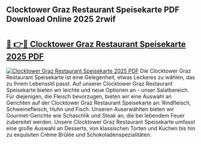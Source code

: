 ## Clocktower Graz Restaurant Speisekarte PDF Download Online 2025 2rwif

# <h2><a href="http://gcaugqy.nevu.top/?p=Clocktower+Graz+Restaurant+Speisekarte">🔗 👉🔴 Clocktower Graz Restaurant Speisekarte 2025 PDF</a></h2>

[![Clocktower Graz Restaurant Speisekarte 2025 PDF](https://i.imgur.com/dBaPXMq.png)](http://gcaugqy.nevu.top/?p=Clocktower+Graz+Restaurant+Speisekarte)
Die Clocktower Graz Restaurant Speisekarte ist eine Gelegenheit, etwas Leckeres zu wählen, das zu Ihrem Lebensstil passt. Auf unserer Clocktower Graz Restaurant Speisekarte bieten wir leichte und neue Optionen an - unser Salatbereich. Für diejenigen, die Fleisch bevorzugen, bieten wir eine Auswahl an Gerichten auf der Clocktower Graz Restaurant Speisekarte an: Rindfleisch, Schweinefleisch, Huhn und Fisch. Unseren Auserwählten bieten wir Gourmet-Gerichte wie Schaschlik und Steak an, die bei lebendem Feuer zubereitet werden. Unsere Clocktower Graz Restaurant Speisekarte umfasst eine große Auswahl an Desserts, von klassischen Torten und Kuchen bis hin zu exquisiten Crème Brûlée und Schokoladenspezialitäten.
